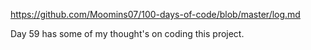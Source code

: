 https://github.com/Moomins07/100-days-of-code/blob/master/log.md

Day 59 has some of my thought's on coding this project.
